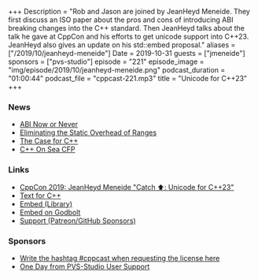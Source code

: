 +++
Description = "Rob and Jason are joined by JeanHeyd Meneide. They first discuss an ISO paper about the pros and cons of introducing ABI breaking changes into the C++ standard. Then JeanHeyd talks about the talk he gave at CppCon and his efforts to get unicode support into C++23. JeanHeyd also gives an update on his std::embed proposal."
aliases = ["/2019/10/jeanheyd-meneide"]
Date = 2019-10-31
guests = ["jmeneide"]
sponsors = ["pvs-studio"]
episode = "221"
episode_image = "img/episode/2019/10/jeanheyd-meneide.png"
podcast_duration = "01:00:44"
podcast_file = "cppcast-221.mp3"
title = "Unicode for C++23"
+++

### News ###

 - [ABI Now or Never](http://www.open-std.org/jtc1/sc22/wg21/docs/papers/2019/p1863r0.pdf)
 - [Eliminating the Static Overhead of Ranges](https://vector-of-bool.github.io/2019/10/21/rngs-static-ovr.html)
 - [The Case for C++](https://itnext.io/the-case-for-c-4122a5b47130)
 - [C++ On Sea CFP](https://cfp.cpponsea.uk/)

### Links ###

 - [CppCon 2019: JeanHeyd Meneide "Catch ⬆️: Unicode for C++23"](https://www.youtube.com/watch?v=BdUipluIf1E&)
 - [Text for C++](https://thephd.github.io/portfolio/text)
 - [Embed (Library)](https://github.com/ThePhD/embed)
 - [Embed on Godbolt](https://godbolt.org/z/PPAWM0)
 - [Support (Patreon/GitHub Sponsors)](https://thephd.github.io/support/)
 
### Sponsors ###

- [Write the hashtag #cppcast when requesting the license here](https://www.viva64.com/en/pvs-studio-download/)
- [One Day from PVS-Studio User Support](https://www.viva64.com/en/b/0671/)
